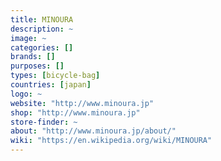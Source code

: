 ```yaml
---
title: MINOURA
description: ~
image: ~
categories: []
brands: []
purposes: []
types: [bicycle-bag]
countries: [japan]
logo: ~
website: "http://www.minoura.jp"
shop: "http://www.minoura.jp"
store-finder: ~
about: "http://www.minoura.jp/about/"
wiki: "https://en.wikipedia.org/wiki/MINOURA"
---
```

